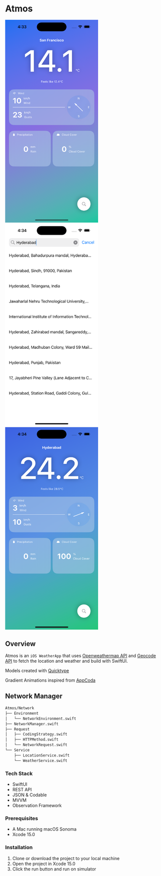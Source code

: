 # Atmos

<div>
<img src="/screenshots/S1.png" alt="alt text" width="300"/>
<img src="/screenshots/S2.png" alt="alt text" width="300"/>
<img src="/screenshots/S3.png" alt="alt text" width="300"/>
</div>

## Overview

Atmos is an `iOS WeatherApp` that uses [Openweathermap API](https://api.open-meteo.com/v1/) and [Geocode API](https://geocode.maps.co/search) to fetch the location and weather and build with SwiftUI.

Models created with [Quicktype](https://app.quicktype.io)

Gradient Animations inspired from [AppCoda](https://www.appcoda.com/animate-gradient-swiftui/)

## Network Manager
```bash
Atmos/Network
├── Environment
│   └── NetworkEnvironment.swift
├── NetworkManager.swift
├── Request
│   ├── CodingStrategy.swift
│   ├── HTTPMethod.swift
│   └── NetworkRequest.swift
└── Service
    ├── LocationService.swift
    └── WeatherService.swift
```

### Tech Stack
- SwiftUI
- REST API
- JSON & Codable
- MVVM
- Observation Framework

### Prerequisites

- A Mac running macOS Sonoma
- Xcode 15.0

### Installation

1. Clone or download the project to your local machine
2. Open the project in Xcode 15.0
3. Click the run button and run on simulator
